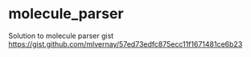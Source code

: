 # molecule_parser
Solution to molecule parser gist https://gist.github.com/mlvernay/57ed73edfc875ecc11f1671481ce6b23
